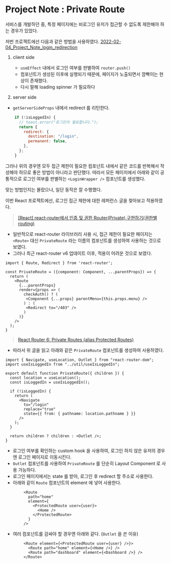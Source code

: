 # Project Note : Private Route

서비스를 개발하던 중, 특정 페이지에는 비로그인 유저가 접근할 수 없도록 제한해야 하는 경우가 있었다. 

저번 프로젝트에선 다음과 같은 방법을 사용하였다.  [2022-02-04_Project_Note_login_redirection](./2022-02-04_Project_Note_login_redirection.md)

1. client side 

   - `useEffect` 내에서 로그인 여부를 판별하여 `router.push()`
   - 컴포넌트가 생성된 이후에 실행되기 때문에, 페이지가 노출되면서 깜빡이는 현상이 존재했다. 
   - 다시 말해 loading spinner 가 필요하다 

2.   server side

   - `getServerSideProps` 내에서 redirect 를 리턴한다. 

   ```js
       if (!isLoggedIn) {
         // toast.error("로그인이 필요합니다.");
         return {
           redirect: {
             destination: "/login",
             permanent: false,
           },
         };
       }
   ```

그러나 위의 경우엔 모두 접근 제한이 필요한 컴포넌트 내에서 같은 코드를 반복해서 작성해야 하므로 좋은 방법이 아니라고 판단했다. 따라서 모든 페이지에서 아래와 같이 공통적으로 로그인 여부를 판별하는 `<LoginWrapper />` 컴포넌트를 생성했다. 

맞는 방법인지는 몰랐으나, 일단 동작은 잘 수행했다. 

이번 React 프로젝트에선, 로그인 접근 제한에 대한 레퍼런스 글을 찾아보고 적용하였다. 

>[[React] react-router에서 인증 및 권한 Router(Private) 구현하기(권한별 routing)](https://kimchanjung.github.io/programming/2020/06/24/react-router-private-router/)

- 일반적으로 react-router 라이브러리 사용 시, 접근 제한이 필요한 페이지는 `<Route>` 대신 `PrivateRoute` 라는 이름의 컴포넌트를 생성하여 사용하는 것으로 보였다. 
- 그러나 최근 react-router v6 업데이트 이후, 적용이 어려운 것으로 보였다. 

```react
import { Route, Redirect } from 'react-router';

const PrivateRoute = ({component: Component, ...parentProps}) => {
  return (
    <Route
      {...parentProps}
      render={props => (
        checkAuth() ? (
         <Component {...props} parentMenu={this.props.menu} />
        ) : (
         <Redirect to="/403" />
        )
      )}
    />
  );
}
```



>[React Router 6: Private Routes (alias Protected Routes)](https://www.robinwieruch.de/react-router-private-routes/)

- 따라서 위 글을 읽고 아래와 같은 `PrivateRoute` 컴포넌트를 생성하여 사용하였다. 

  

```react
import { Navigate, useLocation, Outlet } from "react-router-dom";
import useIsLoggedIn from "../util/useIsLoggedIn";

export default function PrivateRoute({ children }) {
  const location = useLocation();
  const isLoggedIn = useIsLoggedIn();
    
  if (!isLoggedIn) {
    return (
      <Navigate
        to="/login"
        replace="true"
        state={{ from: { pathname: location.pathname } }}
      />
    );
  }

  return children ? children : <Outlet />;
}
```

- 로그인 여부를 확인하는 custom hook 을 사용하여, 로그인 하지 않은 유저의 경우엔 로그인 페이지로 이동시킨다. 
-  `Outlet` 컴포넌트를 사용하여 `PrivateRoute` 를 단순히 Layout Component 로 사용 가능하다. 
- 로그인 페이지에서는 state 를 받아, 로그인 후 redirect 할 주소로 사용한다.  
- 아래와 같이 `Route` 컴포넌트의 element 에 넣어 사용한다. 

```react
        <Route
          path="home"
          element={
            <ProtectedRoute user={user}>
              <Home />
            </ProtectedRoute>
          }
        />
```

- 여러 컴포넌트를 감싸야 할 경우엔 아래와 같다. (`Outlet` 을 쓴 이유)

```react
        <Route element={<ProtectedRoute user={user} />}>
          <Route path="home" element={<Home />} />
          <Route path="dashboard" element={<Dashboard />} />
        </Route>
```



